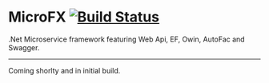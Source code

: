 # MicroFX [![Build Status](https://travis-ci.org/NinjaRocks/MicroFX.svg?branch=master)](https://travis-ci.org/NinjaRocks/MicroFX) 

.Net Microservice framework featuring Web Api, EF, Owin, AutoFac and Swagger.


-------------

Coming shorlty and in initial build.

